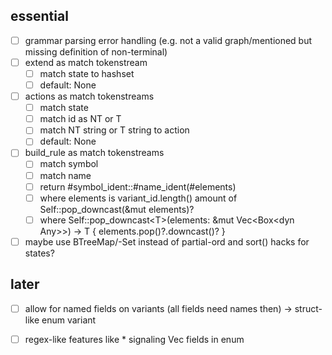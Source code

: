 ## essential
- [ ] grammar parsing error handling (e.g. not a valid graph/mentioned but missing definition of non-terminal)
- [ ] extend as match tokenstream
  - [ ] match state to hashset
  - [ ] default: None
- [ ] actions as match tokenstreams
  - [ ] match state
  - [ ] match id as NT or T
  - [ ] match NT string or T string to action
  - [ ] default: None
- [ ] build_rule as match tokenstreams
  - [ ] match symbol
  - [ ] match name 
  - [ ] return #symbol_ident::#name_ident(#elements)
  - [ ] where elements is variant_id.length() amount of Self::pop_downcast(&mut elements)?
  - [ ] where Self::pop_downcast\<T>(elements: &mut Vec\<Box\<dyn Any>>) -> T { elements.pop()?.downcast()? }
- [ ] maybe use BTreeMap/-Set instead of partial-ord and sort() hacks for states?

## later
- [ ] allow for named fields on variants (all fields need names then)
  -> struct-like enum variant
- [ ] regex-like features like * signaling Vec fields in enum
  